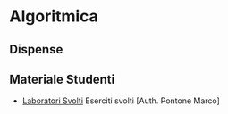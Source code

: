 # Algoritmica


## Dispense


## Materiale Studenti

* [Laboratori Svolti](../labs) Eserciti svolti [Auth. Pontone Marco]
